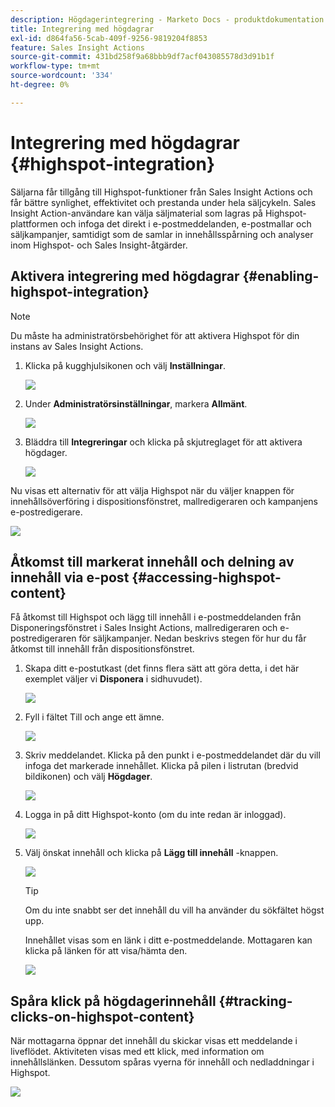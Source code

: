 ```yaml
---
description: Högdagerintegrering - Marketo Docs - produktdokumentation
title: Integrering med högdagrar
exl-id: d864fa56-5cab-409f-9256-9819204f8853
feature: Sales Insight Actions
source-git-commit: 431bd258f9a68bbb9df7acf043085578d3d91b1f
workflow-type: tm+mt
source-wordcount: '334'
ht-degree: 0%

---
```


# Integrering med högdagrar {#highspot-integration}

Säljarna får tillgång till Highspot-funktioner från Sales Insight Actions och får bättre synlighet, effektivitet och prestanda under hela säljcykeln. Sales Insight Action-användare kan välja säljmaterial som lagras på Highspot-plattformen och infoga det direkt i e-postmeddelanden, e-postmallar och säljkampanjer, samtidigt som de samlar in innehållsspårning och analyser inom Highspot- och Sales Insight-åtgärder.

## Aktivera integrering med högdagrar {#enabling-highspot-integration}

>[!NOTE]
>
>Du måste ha administratörsbehörighet för att aktivera Highspot för din instans av Sales Insight Actions.

1. Klicka på kugghjulsikonen och välj **Inställningar**.

   ![](assets/highspot-integration-1.png)

1. Under **Administratörsinställningar**, markera **Allmänt**.

   ![](assets/highspot-integration-2.png)

1. Bläddra till **Integreringar** och klicka på skjutreglaget för att aktivera högdager.

   ![](assets/highspot-integration-3.png)

Nu visas ett alternativ för att välja Highspot när du väljer knappen för innehållsöverföring i dispositionsfönstret, mallredigeraren och kampanjens e-postredigerare.

![](assets/highspot-integration-4.png)

## Åtkomst till markerat innehåll och delning av innehåll via e-post {#accessing-highspot-content}

Få åtkomst till Highspot och lägg till innehåll i e-postmeddelanden från Disponeringsfönstret i Sales Insight Actions, mallredigeraren och e-postredigeraren för säljkampanjer. Nedan beskrivs stegen för hur du får åtkomst till innehåll från dispositionsfönstret.

1. Skapa ditt e-postutkast (det finns flera sätt att göra detta, i det här exemplet väljer vi **Disponera** i sidhuvudet).

   ![](assets/highspot-integration-5.png)

1. Fyll i fältet Till och ange ett ämne.

   ![](assets/highspot-integration-6.png)

1. Skriv meddelandet. Klicka på den punkt i e-postmeddelandet där du vill infoga det markerade innehållet. Klicka på pilen i listrutan (bredvid bildikonen) och välj **Högdager**.

   ![](assets/highspot-integration-7.png)

1. Logga in på ditt Highspot-konto (om du inte redan är inloggad).

   ![](assets/highspot-integration-8.png)

1. Välj önskat innehåll och klicka på **Lägg till innehåll** -knappen.

   ![](assets/highspot-integration-9.png)

   >[!TIP]
   >
   >Om du inte snabbt ser det innehåll du vill ha använder du sökfältet högst upp.

   Innehållet visas som en länk i ditt e-postmeddelande. Mottagaren kan klicka på länken för att visa/hämta den.

   ![](assets/highspot-integration-10.png)

## Spåra klick på högdagerinnehåll {#tracking-clicks-on-highspot-content}

När mottagarna öppnar det innehåll du skickar visas ett meddelande i liveflödet. Aktiviteten visas med ett klick, med information om innehållslänken. Dessutom spåras vyerna för innehåll och nedladdningar i Highspot.

![](assets/highspot-integration-11.png)
